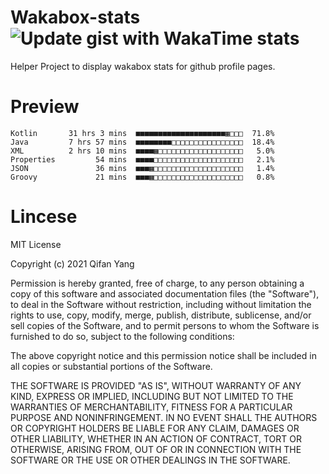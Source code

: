  # Wakabox-stats ![Update gist with WakaTime stats](https://github.com/underwindfall/wakabox-stats/workflows/Update%20gist%20with%20WakaTime%20stats/badge.svg)

  Helper Project to display wakabox stats for github profile pages. 
 # Preview 
  
  ```  
 Kotlin       31 hrs 3 mins  ■■■■■■■■■■■■■■■■■■■■▦□□□  71.8%
Java         7 hrs 57 mins  ■■■■■■■■□□□□□□□□□□□□□□□□  18.4%
XML          2 hrs 10 mins  ■■■■▦□□□□□□□□□□□□□□□□□□□   5.0%
Properties         54 mins  ■■■■□□□□□□□□□□□□□□□□□□□□   2.1%
JSON               36 mins  ■■■▦□□□□□□□□□□□□□□□□□□□□   1.4%
Groovy             21 mins  ■■■▦□□□□□□□□□□□□□□□□□□□□   0.8% 
 ``` 
  
 
 # Lincese 

  MIT License

  Copyright (c) 2021 Qifan Yang
  
  Permission is hereby granted, free of charge, to any person obtaining a copy
  of this software and associated documentation files (the "Software"), to deal
  in the Software without restriction, including without limitation the rights
  to use, copy, modify, merge, publish, distribute, sublicense, and/or sell
  copies of the Software, and to permit persons to whom the Software is
  furnished to do so, subject to the following conditions:
  
  The above copyright notice and this permission notice shall be included in all
  copies or substantial portions of the Software.
  
  THE SOFTWARE IS PROVIDED "AS IS", WITHOUT WARRANTY OF ANY KIND, EXPRESS OR
  IMPLIED, INCLUDING BUT NOT LIMITED TO THE WARRANTIES OF MERCHANTABILITY,
  FITNESS FOR A PARTICULAR PURPOSE AND NONINFRINGEMENT. IN NO EVENT SHALL THE
  AUTHORS OR COPYRIGHT HOLDERS BE LIABLE FOR ANY CLAIM, DAMAGES OR OTHER
  LIABILITY, WHETHER IN AN ACTION OF CONTRACT, TORT OR OTHERWISE, ARISING FROM,
  OUT OF OR IN CONNECTION WITH THE SOFTWARE OR THE USE OR OTHER DEALINGS IN THE
  SOFTWARE.
